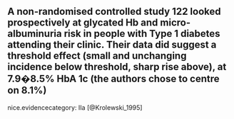 A non-randomised controlled study 122 looked prospectively at glycated Hb and micro- albuminuria risk in people with Type 1 diabetes attending their clinic. Their data did suggest a threshold effect (small and unchanging incidence below threshold, sharp rise above), at 7.9�8.5% HbA 1c (the authors chose to centre on 8.1%)
---
 nice.evidencecategory: IIa
[@Krolewski_1995]
